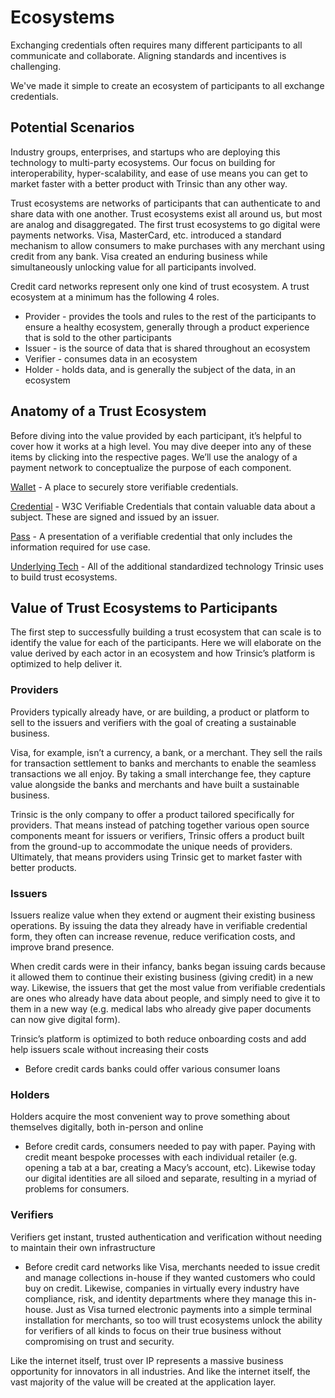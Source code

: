 # Ecosystems
Exchanging credentials often requires many different participants to all communicate and collaborate. Aligning standards and incentives is challenging. 

We've made it simple to create an ecosystem of participants to all exchange credentials. 

## Potential Scenarios

Industry groups, enterprises, and startups who are deploying this technology to multi-party ecosystems. Our focus on building for interoperability, hyper-scalability, and ease of use means you can get to market faster with a better product with Trinsic than any other way. 

Trust ecosystems are networks of participants that can authenticate to and share data with one another. Trust ecosystems exist all around us, but most are analog and disaggregated. The first trust ecosystems to go digital were payments networks. Visa, MasterCard, etc. introduced a standard mechanism to allow consumers to make purchases with any merchant using credit from any bank. Visa created an enduring business while simultaneously unlocking value for all participants involved.

Credit card networks represent only one kind of trust ecosystem. A trust ecosystem at a minimum has the following 4 roles.

- Provider - provides the tools and rules to the rest of the participants to ensure a healthy ecosystem, generally through a product experience that is sold to the other participants
- Issuer - is the source of data that is shared throughout an ecosystem
- Verifier - consumes data in an ecosystem
- Holder - holds data, and is generally the subject of the data, in an ecosystem

## Anatomy of a Trust Ecosystem

Before diving into the value provided by each participant, it’s helpful to cover how it works at a high level. You may dive deeper into any of these items by clicking into the respective pages. We’ll use the analogy of a payment network to conceptualize the purpose of each component.

[Wallet](./wallets.md) - A place to securely store verifiable credentials.

[Credential](./credentials.md) - W3C Verifiable Credentials that contain valuable data about a subject. These are signed and issued by an issuer.

[Pass](./passes.md) - A presentation of a verifiable credential that only includes the information required for use case.

[Underlying Tech](./tech.md) - All of the additional standardized technology Trinsic uses to build trust ecosystems.

## Value of Trust Ecosystems to Participants

The first step to successfully building a trust ecosystem that can scale is to identify the value for each of the participants. Here we will elaborate on the value derived by each actor in an ecosystem and how Trinsic’s platform is optimized to help deliver it.

### Providers

Providers typically already have, or are building, a product or platform to sell to the issuers and verifiers with the goal of creating a sustainable business. 

Visa, for example, isn’t a currency, a bank, or a merchant. They sell the rails for transaction settlement to banks and merchants to enable the seamless transactions we all enjoy. By taking a small interchange fee, they capture value alongside the banks and merchants and have built a sustainable business.

Trinsic is the only company to offer a product tailored specifically for providers. That means instead of patching together various open source components meant for issuers or verifiers, Trinsic offers a product built from the ground-up to accommodate the unique needs of providers. Ultimately, that means providers using Trinsic get to market faster with better products.

### Issuers

Issuers realize value when they extend or augment their existing business operations. By issuing the data they already have in verifiable credential form, they often can increase revenue, reduce verification costs, and improve brand presence. 

When credit cards were in their infancy, banks began issuing cards because it allowed them to continue their existing business (giving credit) in a new way. Likewise, the issuers that get the most value from verifiable credentials are ones who already have data about people, and simply need to give it to them in a new way (e.g. medical labs who already give paper documents can now give digital form).

Trinsic’s platform is optimized to both reduce onboarding costs and add help issuers scale without increasing their costs

- Before credit cards banks could offer various consumer loans

### Holders
Holders acquire the most convenient way to prove something about themselves digitally, both in-person and online

- Before credit cards, consumers needed to pay with paper. Paying with credit meant bespoke processes with each individual retailer (e.g. opening a tab at a bar, creating a Macy’s account, etc). Likewise today our digital identities are all siloed and separate, resulting in a myriad of problems for consumers.

### Verifiers
Verifiers get instant, trusted authentication and verification without needing to maintain their own infrastructure

- Before credit card networks like Visa, merchants needed to issue credit and manage collections in-house if they wanted customers who could buy on credit. Likewise, companies in virtually every industry have compliance, risk, and identity departments where they manage this in-house. Just as Visa turned electronic payments into a simple terminal installation for merchants, so too will trust ecosystems unlock the ability for verifiers of all kinds to focus on their true business without compromising on trust and security.

Like the internet itself, trust over IP represents a massive business opportunity for innovators in all industries. And like the internet itself, the vast majority of the value will be created at the application layer.